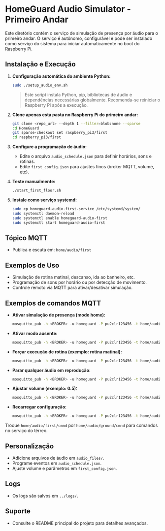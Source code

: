 # HomeGuard Audio Simulator - Primeiro Andar

Este diretório contém o serviço de simulação de presença por áudio para o primeiro andar. O serviço é autônomo, configurável e pode ser instalado como serviço do sistema para iniciar automaticamente no boot do Raspberry Pi.

## Instalação e Execução

1. **Configuração automática do ambiente Python:**
   ```bash
   sudo ./setup_audio_env.sh
   ```
   > Este script instala Python, pip, bibliotecas de áudio e dependências necessárias globalmente.
   > Recomenda-se reiniciar o Raspberry Pi após a execução.

2. **Clone apenas esta pasta no Raspberry Pi do primeiro andar:**
   ```bash
   git clone <repo_url> --depth 1 --filter=blob:none --sparse
   cd HomeGuard
   git sparse-checkout set raspberry_pi3/first
   cd raspberry_pi3/first
   ```
3. **Configure a programação de áudio:**
   - Edite o arquivo `audio_schedule.json` para definir horários, sons e rotinas.
   - Edite `first_config.json` para ajustes finos (broker MQTT, volume, etc).
4. **Teste manualmente:**
   ```bash
   ./start_first_floor.sh
   ```
5. **Instale como serviço systemd:**
   ```bash
   sudo cp homeguard-audio-first.service /etc/systemd/system/
   sudo systemctl daemon-reload
   sudo systemctl enable homeguard-audio-first
   sudo systemctl start homeguard-audio-first
   ```

## Tópico MQTT
- Publica e escuta em: `home/audio/first`

## Exemplos de Uso
- Simulação de rotina matinal, descanso, ida ao banheiro, etc.
- Programação de sons por horário ou por detecção de movimento.
- Controle remoto via MQTT para ativar/desativar simulação.

## Exemplos de comandos MQTT

- **Ativar simulação de presença (modo home):**
  ```bash
  mosquitto_pub -h <BROKER> -u homeguard -P pu2clr123456 -t home/audio/first/cmnd -m "MODE_HOME"
  ```
- **Ativar modo ausente:**
  ```bash
  mosquitto_pub -h <BROKER> -u homeguard -P pu2clr123456 -t home/audio/first/cmnd -m "MODE_AWAY"
  ```
- **Forçar execução de rotina (exemplo: rotina matinal):**
  ```bash
  mosquitto_pub -h <BROKER> -u homeguard -P pu2clr123456 -t home/audio/first/cmnd -m "RUN_ROUTINE:morning_routine"
  ```
- **Parar qualquer áudio em reprodução:**
  ```bash
  mosquitto_pub -h <BROKER> -u homeguard -P pu2clr123456 -t home/audio/first/cmnd -m "STOP"
  ```
- **Ajustar volume (exemplo: 0.5):**
  ```bash
  mosquitto_pub -h <BROKER> -u homeguard -P pu2clr123456 -t home/audio/first/cmnd -m "VOLUME:0.5"
  ```
- **Recarregar configuração:**
  ```bash
  mosquitto_pub -h <BROKER> -u homeguard -P pu2clr123456 -t home/audio/first/cmnd -m "RELOAD_CONFIG"
  ```

Troque `home/audio/first/cmnd` por `home/audio/ground/cmnd` para comandos no serviço do térreo.

## Personalização
- Adicione arquivos de áudio em `audio_files/`.
- Programe eventos em `audio_schedule.json`.
- Ajuste volume e parâmetros em `first_config.json`.

## Logs
- Os logs são salvos em `../logs/`.

## Suporte
- Consulte o README principal do projeto para detalhes avançados.
